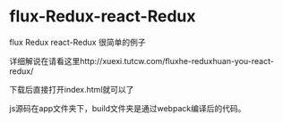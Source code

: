 # flux-Redux-react-Redux  </br>

flux Redux react-Redux 很简单的例子</br>

详细解说在请看这里http://xuexi.tutcw.com/fluxhe-reduxhuan-you-react-redux/</br>

下载后直接打开index.html就可以了</br>

js源码在app文件夹下，build文件夹是通过webpack编译后的代码。</br>
